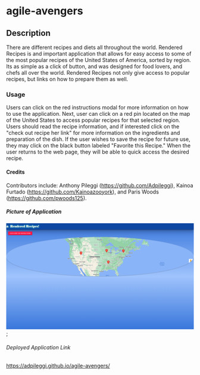 # agile-avengers

## Description
There are different recipes and diets all throughout the world. Rendered Recipes is and important application that allows for easy access to some of the most popular recipes of the United States of America, sorted by region. Its as simple as a click of button, and was designed for food lovers, and chefs all over the world. Rendered Recipes not only give access to popular recipes, but links on how to prepare them as well. 

### Usage
Users can click on the red instructions modal for more information on how to use the application. Next, user can click on a red pin located on the map of the United States to access popular recipes for that selected region. Users should read the recipe information, and if interested click on the "check out recipe her link" for more information on the ingredients and preparation of the dish. If the user wishes to save the recipe for future use, they may click on the black button labeled "Favorite this Recipe." When the user returns to the web page, they will be able to quick access the desired recipe.

#### Credits
Contributors include: Anthony Pileggi (https://github.com/Adpileggi), Kainoa Furtado (https://github.com/Kainoazooyork), and Paris Woods (https://github.com/pwoods125). 

##### Picture of Application
![alt text](image.png);

###### Deployed Application Link
https://adpileggi.github.io/agile-avengers/
